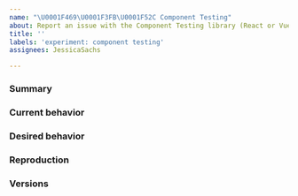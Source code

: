 ```yaml
---
name: "\U0001F469\U0001F3FB‍\U0001F52C Component Testing"
about: Report an issue with the Component Testing library (React or Vue only)
title: ''
labels: 'experiment: component testing'
assignees: JessicaSachs

---
```


<!-- 👋 Hello! --> 
<!-- Cypress Component Testing is still in Alpha, so your feature requests and bug reports will help shape the future of the library. -->

### Summary
<!-- Summarize the issue or feature request. -->
<!-- This is also where you add additional context for the bug or feature, such as what the issue prevents you from achieving or what the proposed feature may enable to you accomplish -->

### Current behavior

<!-- A short description of the existing behavior. Please include screenshots, stack traces, or Cypress DEBUG logs demonstrating the problematic behavior. -->

<!-- To collect Cypress debug logs, please run Cypress with `DEBUG=* cypress run` or `DEBUG=* cypress open` -->

### Desired behavior

<!-- A clear description of what you want to happen -->

### Reproduction

<!-- If we cannot fully run the tests as provided the issue WILL BE CLOSED -->
<!-- Issues without a reproducible example WILL BE CLOSED -->

### Versions

<!-- Cypress, operating system, browser -->
